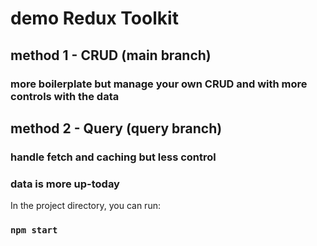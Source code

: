 # demo Redux Toolkit

## method 1 - CRUD (main branch)

  ### more boilerplate but manage your own CRUD and with more controls with the data

## method 2 - Query (query branch)

  ### handle fetch and caching but less control

  ### data is more up-today

In the project directory, you can run:

### `npm start`
